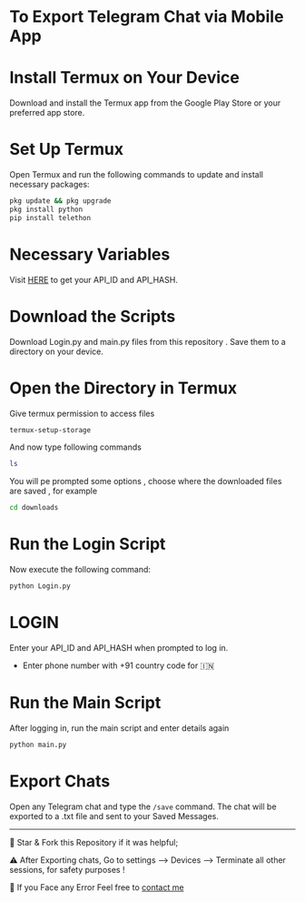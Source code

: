 # To Export Telegram Chat via Mobile App

# Install Termux on Your Device
Download and install the Termux app from the Google Play Store or your preferred app store.

# Set Up Termux
Open Termux and run the following commands to update and install necessary packages:

```bash
pkg update && pkg upgrade
pkg install python
pip install telethon
```

# Necessary Variables
Visit [HERE](my.telegram.org) to get your API_ID and API_HASH.

# Download the Scripts
Download Login.py and main.py files from this repository . Save them to a directory on your device.

# Open the Directory in Termux
Give termux permission to access files 
```bash
termux-setup-storage
```
And now type following commands 
```bash
ls
```
You will pe prompted some options , choose where the downloaded files are saved , for example 
```bash
cd downloads
```

# Run the Login Script
Now execute the following command:
```bash
python Login.py
```

# LOGIN
Enter your API_ID and API_HASH when prompted to log in. 
* Enter phone number with +91 country code for 🇮🇳

# Run the Main Script
After logging in, run the main script and enter details again
```bash
python main.py
```

# Export Chats
Open any Telegram chat and type the `/save` command. The chat will be exported to a .txt file and sent to your Saved Messages.

<hr>

🌟 Star & Fork this Repository if it was helpful;

⚠️ After Exporting chats, Go to settings --> Devices --> Terminate all other sessions, for safety purposes !

💌 If you Face any Error Feel free to [contact me](https://t.me/NemesisRoy)
